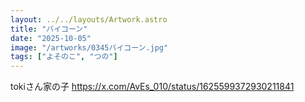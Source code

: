 ```yaml
---
layout: ../../layouts/Artwork.astro
title: "バイコーン"
date: "2025-10-05"
image: "/artworks/0345バイコーン.jpg"
tags: ["よそのこ", "つの"]
---
```


tokiさん家の子
https://x.com/AvEs_010/status/1625599372930211841